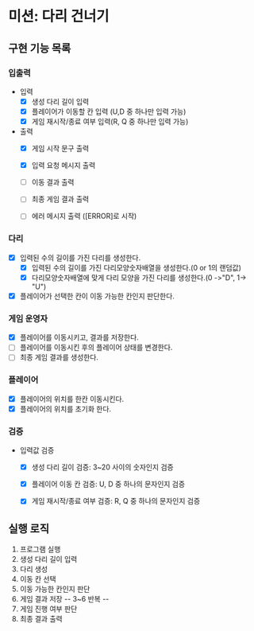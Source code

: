 # 미션: 다리 건너기

## 구현 기능 목록

### 입출력
- 입력
    - [X] 생성 다리 길이 입력
    - [X] 플레이어가 이동할 칸 입력 (U,D 중 하나만 입력 가능)
    - [X] 게임 재시작/종료 여부 입력(R, Q 중 하나만 입력 가능)

- 출력
    - [X] 게임 시작 문구 출력
    - [X] 입력 요청 메시지 출력
    - [ ] 이동 결과 출력
    - [ ] 최종 게임 결과 출력
    - [ ] 에러 메시지 출력 ([ERROR]로 시작)


### 다리
- [X] 입력된 수의 길이를 가진 다리를 생성한다.
  - [X] 입력된 수의 길이를 가진 다리모양숫자배열을 생성한다.(0 or 1의 랜덤값)
  - [X] 다리모양숫자배열에 맞게 다리 모양을 가진 다리를 생성한다.(0 ->"D", 1-> "U")
- [X] 플레이어가 선택한 칸이 이동 가능한 칸인지 판단한다.

### 게임 운영자
- [X] 플레이어를 이동시키고, 결과를 저장한다.
- [ ] 플레이어를 이동시킨 후의 플레이어 상태를 변경한다.
- [ ] 최종 게임 결과를 생성한다.

### 플레이어
- [X] 플레이어의 위치를 한칸 이동시킨다.
- [X] 플레이어의 위치를 초기화 한다.

### 검증
- 입력값 검증
    - [X] 생성 다리 길이 검증: 3~20 사이의 숫자인지 검증
    - [X] 플레이어 이동 칸 검증: U, D 중 하나의 문자인지 검증
    - [X] 게임 재시작/종료 여부 검증: R, Q 중 하나의 문자인지 검증



## 실행 로직

1. 프로그램 실행
2. 생성 다리 길이 입력
3. 다리 생성
4. 이동 칸 선택
5. 이동 가능한 칸인지 판단
6. 게임 결과 저장  -- 3~6 반복 --
7. 게임 진행 여부 판단
8. 최종 결과 출력
